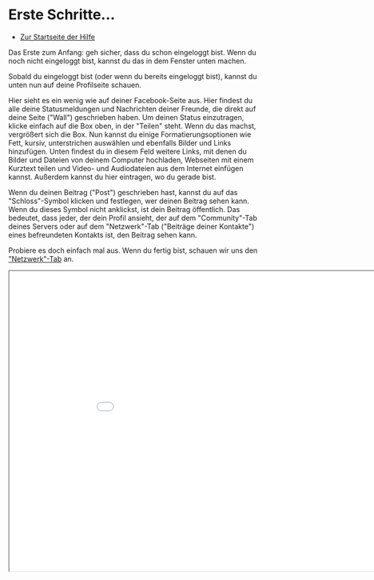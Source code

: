 Erste Schritte... 
==========

* [Zur Startseite der Hilfe](help)

Das Erste zum Anfang: geh sicher, dass du schon eingeloggt bist. Wenn du noch nicht eingeloggt bist, kannst du das in dem Fenster unten machen. 

Sobald du eingeloggt bist (oder wenn du bereits eingeloggt bist), kannst du unten nun auf deine Profilseite schauen.

Hier sieht es ein wenig wie auf deiner Facebook-Seite aus. Hier findest du alle deine Statusmeldungen und Nachrichten deiner Freunde, die direkt auf deine Seite ("Wall") geschrieben haben. Um deinen Status einzutragen, klicke einfach auf die Box oben, in der "Teilen" steht. Wenn du das machst, vergrößert sich die Box. Nun kannst du einige Formatierungsoptionen wie Fett, kursiv, unterstrichen auswählen und ebenfalls Bilder und Links hinzufügen. Unten findest du in diesem Feld weitere Links, mit denen du Bilder und Dateien von deinem Computer hochladen, Webseiten mit einem Kurztext teilen und Video- und Audiodateien aus dem Internet einfügen kannst. Außerdem kannst du hier eintragen, wo du gerade bist. 

Wenn du deinen Beitrag ("Post") geschrieben hast, kannst du auf das "Schloss"-Symbol klicken und festlegen, wer deinen Beitrag sehen kann. Wenn du dieses Symbol nicht anklickst, ist dein Beitrag öffentlich. Das bedeutet, dass jeder, der dein Profil ansieht, der auf dem "Community"-Tab deines Servers oder auf dem "Netzwerk"-Tab ("Beiträge deiner Kontakte") eines befreundeten Kontakts ist, den Beitrag sehen kann.

Probiere es doch einfach mal aus. Wenn du fertig bist, schauen wir uns den <a href="help/Quick-Start-network">"Netzwerk"-Tab</a> an. 

<iframe src="login" width="950" height="600"></iframe>

